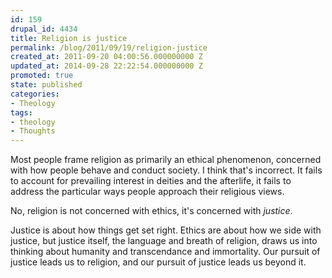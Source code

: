 ```yaml
---
id: 159
drupal_id: 4434
title: Religion is justice
permalink: /blog/2011/09/19/religion-justice
created_at: 2011-09-20 04:00:56.000000000 Z
updated_at: 2014-09-28 22:22:54.000000000 Z
promoted: true
state: published
categories:
- Theology
tags:
- theology
- Thoughts
---
```

Most people frame religion as primarily an ethical phenomenon, concerned with how people behave and conduct society. I think that's incorrect. It fails to account for prevailing interest in deities and the afterlife, it fails to address the particular ways people approach their religious views.

No, religion is not concerned with ethics, it's concerned with *justice*.

Justice is about how things get set right. Ethics are about how we side with justice, but justice itself, the language and breath of religion, draws us into thinking about humanity and transcendance and immortality. Our pursuit of justice leads us to religion, and our pursuit of justice leads us beyond it.
